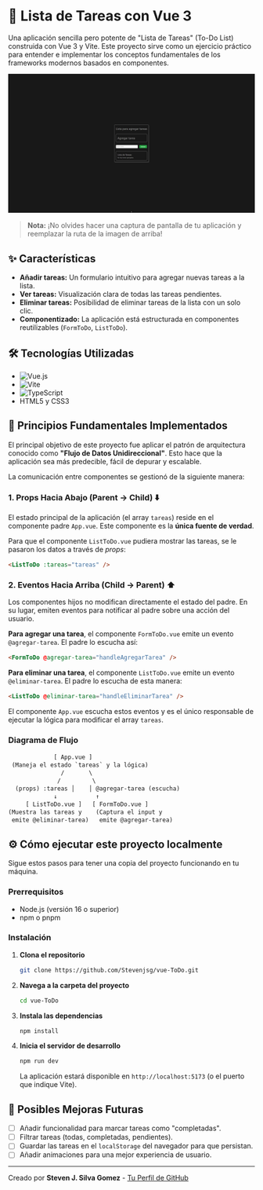 # 📝 Lista de Tareas con Vue 3

Una aplicación sencilla pero potente de "Lista de Tareas" (To-Do List) construida con Vue 3 y Vite. Este proyecto sirve como un ejercicio práctico para entender e implementar los conceptos fundamentales de los frameworks modernos basados en componentes.

![Captura de pantalla de la aplicación de lista de tareas](./src/assets/screenshot.png)

> **Nota:** ¡No olvides hacer una captura de pantalla de tu aplicación y reemplazar la ruta de la imagen de arriba!

## ✨ Características

- **Añadir tareas:** Un formulario intuitivo para agregar nuevas tareas a la lista.
- **Ver tareas:** Visualización clara de todas las tareas pendientes.
- **Eliminar tareas:** Posibilidad de eliminar tareas de la lista con un solo clic.
- **Componentizado:** La aplicación está estructurada en componentes reutilizables (`FormToDo`, `ListToDo`).

## 🛠️ Tecnologías Utilizadas

- ![Vue.js](https://img.shields.io/badge/Vue.js-35495E?style=for-the-badge&logo=vue.js&logoColor=4FC08D)
- ![Vite](https://img.shields.io/badge/Vite-646CFF?style=for-the-badge&logo=vite&logoColor=FFFFFF)
- ![TypeScript](https://img.shields.io/badge/TypeScript-3178C6?style=for-the-badge&logo=typescript&logoColor=FFFFFF)
- HTML5 y CSS3

## 🚀 Principios Fundamentales Implementados

El principal objetivo de este proyecto fue aplicar el patrón de arquitectura conocido como **"Flujo de Datos Unidireccional"**. Esto hace que la aplicación sea más predecible, fácil de depurar y escalable.

La comunicación entre componentes se gestionó de la siguiente manera:

### 1. Props Hacia Abajo (Parent -> Child) ⬇️

El estado principal de la aplicación (el array `tareas`) reside en el componente padre `App.vue`. Este componente es la **única fuente de verdad**.

Para que el componente `ListToDo.vue` pudiera mostrar las tareas, se le pasaron los datos a través de _props_:

```html
<ListToDo :tareas="tareas" />
```

### 2. Eventos Hacia Arriba (Child -> Parent) ⬆️

Los componentes hijos no modifican directamente el estado del padre. En su lugar, emiten eventos para notificar al padre sobre una acción del usuario.

**Para agregar una tarea**, el componente `FormToDo.vue` emite un evento `@agregar-tarea`. El padre lo escucha así:

```html
<FormToDo @agregar-tarea="handleAgregarTarea" />
```

**Para eliminar una tarea**, el componente `ListToDo.vue` emite un evento `@eliminar-tarea`. El padre lo escucha de esta manera:

```html
<ListToDo @eliminar-tarea="handleEliminarTarea" />
```

El componente `App.vue` escucha estos eventos y es el único responsable de ejecutar la lógica para modificar el array `tareas`.

### Diagrama de Flujo

```text
             [ App.vue ]
 (Maneja el estado `tareas` y la lógica)
               /       \
              /         \
  (props) :tareas │    │ @agregar-tarea (escucha)
             ↓           ↑
     [ ListToDo.vue ]   [ FormToDo.vue ]
(Muestra las tareas y    (Captura el input y
 emite @eliminar-tarea)   emite @agregar-tarea)
```

## ⚙️ Cómo ejecutar este proyecto localmente

Sigue estos pasos para tener una copia del proyecto funcionando en tu máquina.

### Prerrequisitos

- Node.js (versión 16 o superior)
- npm o pnpm

### Instalación

1. **Clona el repositorio**

   ```bash
   git clone https://github.com/Stevenjsg/vue-ToDo.git
   ```

2. **Navega a la carpeta del proyecto**

   ```bash
   cd vue-ToDo
   ```

3. **Instala las dependencias**

   ```bash
   npm install
   ```

4. **Inicia el servidor de desarrollo**

   ```bash
   npm run dev
   ```

   La aplicación estará disponible en `http://localhost:5173` (o el puerto que indique Vite).

## 🔮 Posibles Mejoras Futuras

- [ ] Añadir funcionalidad para marcar tareas como "completadas".
- [ ] Filtrar tareas (todas, completadas, pendientes).
- [ ] Guardar las tareas en el `localStorage` del navegador para que persistan.
- [ ] Añadir animaciones para una mejor experiencia de usuario.

---

Creado por **Steven J. Silva Gomez** - [Tu Perfil de GitHub](https://github.com/Stevenjsg)
